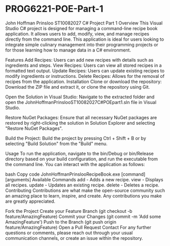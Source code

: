 # PROG6221-POE-Part-1
John Hoffman Prinsloo ST10082027 C# Project Part 1
Overview
This Visual Studio C# project is designed for managing a command-line recipe book application. It allows users to add, modify, view, and manage recipes directly from the command line. This application is ideal for users looking to integrate simple culinary management into their programming projects or for those learning how to manage data in a C# environment.

Features
Add Recipes: Users can add new recipes with details such as ingredients and steps.
View Recipes: Users can view all stored recipes in a formatted text output.
Update Recipes: Users can update existing recipes to modify ingredients or instructions.
Delete Recipes: Allows for the removal of recipes from the application.
Installation
Clone or download the repository:
Download the ZIP file and extract it, or clone the repository using Git.

Open the Solution in Visual Studio:
Navigate to the extracted folder and open the JohnHoffmanPrinslooST10082027C#POEpart1.sln file in Visual Studio.

Restore NuGet Packages:
Ensure that all necessary NuGet packages are restored by right-clicking the solution in Solution Explorer and selecting "Restore NuGet Packages".

Build the Project:
Build the project by pressing Ctrl + Shift + B or by selecting "Build Solution" from the "Build" menu.

Usage
To run the application, navigate to the bin/Debug or bin/Release directory based on your build configuration, and run the executable from the command line. You can interact with the application as follows:

bash
Copy code
JohnHoffmanPrinslooRecipeBook.exe [command] [arguments]
Available Commands
add - Adds a new recipe.
view - Displays all recipes.
update - Updates an existing recipe.
delete - Deletes a recipe.
Contributing
Contributions are what make the open-source community such an amazing place to learn, inspire, and create. Any contributions you make are greatly appreciated.

Fork the Project
Create your Feature Branch (git checkout -b feature/AmazingFeature)
Commit your Changes (git commit -m 'Add some AmazingFeature')
Push to the Branch (git push origin feature/AmazingFeature)
Open a Pull Request
Contact
For any further questions or comments, please reach out through your usual communication channels, or create an issue within the repository.

